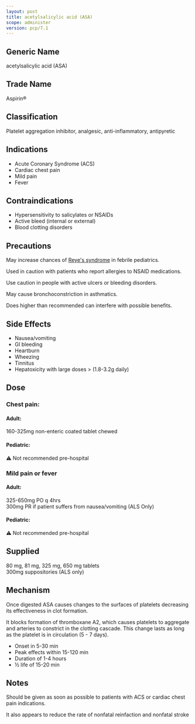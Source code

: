```yaml
---
layout: post
title: acetylsalicylic acid (ASA)
scope: administer
version: pcp/7.1
---
```


## Generic Name

acetylsalicylic acid (ASA)

## Trade Name

Aspirin®

## Classification

Platelet aggregation inhibitor, analgesic, anti-inflammatory, antipyretic

## Indications

- Acute Coronary Syndrome (ACS)
- Cardiac chest pain
- Mild pain
- Fever

## Contraindications

- Hypersensitivity to salicylates or NSAIDs
- Active bleed (internal or external)
- Blood clotting disorders

## Precautions

May increase chances of [Reye's syndrome](https://en.wikipedia.org/wiki/Reye_syndrome) in febrile pediatrics.

Used in caution with patients who report allergies to NSAID medications.

Use caution in people with active ulcers or bleeding disorders.

May cause bronchoconstriction in asthmatics.

Does higher than recommended can interfere with possible benefits.

## Side Effects

- Nausea/vomiting
- GI bleeding
- Heartburn
- Wheezing
- Tinnitus
- Hepatoxicity with large doses > (1.8-3.2g daily)

## Dose

### Chest pain:

#### Adult:
160-325mg non-enteric coated tablet chewed

#### Pediatric:
⚠️ Not recommended pre-hospital

### Mild pain or fever

#### Adult:
325-650mg PO q 4hrs  
300mg PR if patient suffers from nausea/vomiting (ALS Only)

#### Pediatric:
⚠️ Not recommended pre-hospital

## Supplied

80 mg, 81 mg, 325 mg, 650 mg tablets\
300mg suppositories (ALS only)

## Mechanism

Once digested ASA causes changes to the surfaces of platelets decreasing its effectiveness in clot formation.

It blocks formation of thromboxane A2, which causes platelets to aggregate and arteries to constrict in the clotting cascade. This change lasts as long as the platelet is in circulation (5 - 7 days).

- Onset in 5-30 min
- Peak effects within 15-120 min
- Duration of 1-4 hours
- ½ life of 15-20 min

## Notes

Should be given as soon as possible to patients with ACS or cardiac chest pain indications.

It also appears to reduce the rate of nonfatal reinfaction and nonfatal stroke
